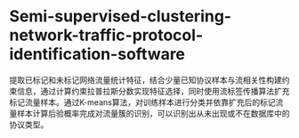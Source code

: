 # Semi-supervised-clustering-network-traffic-protocol-identification-software
提取已标记和未标记网络流量统计特征，结合少量已知协议样本与流相关性构建约束信息，通过计算约束拉普拉斯分数实现特征选择，同时使用流标签传播算法扩充标记流量样本。通过K-means算法，对训练样本进行分类并依靠扩充后的标记流量样本计算后验概率完成对流量簇的识别，可以识别出从未出现或不在数据库中的协议类型。
